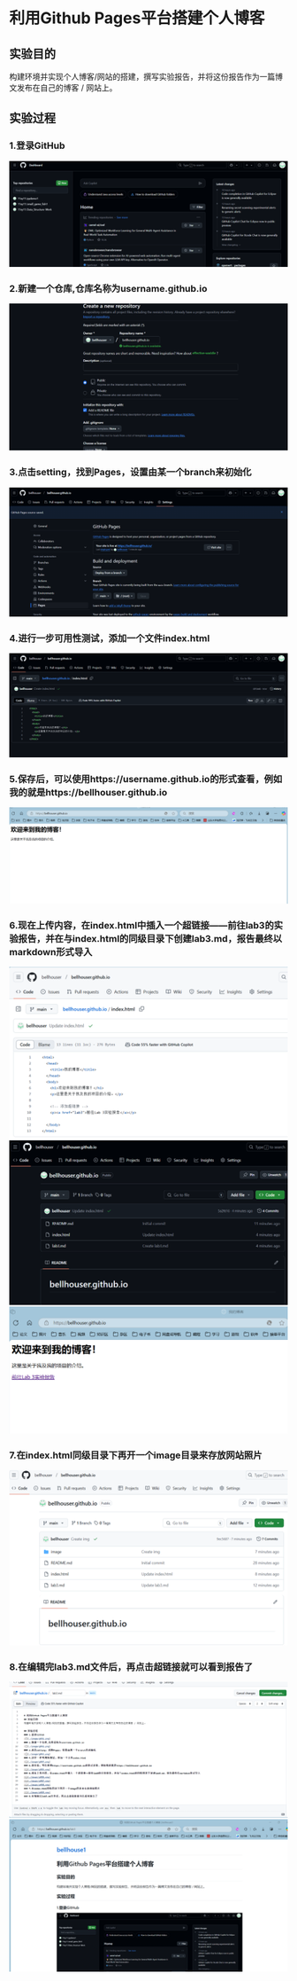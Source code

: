 
# 利用Github Pages平台搭建个人博客
## 实验目的
构建环境并实现个人博客/网站的搭建，撰写实验报告，并将这份报告作为一篇博文发布在自己的博客 / 网站上。

## 实验过程
### 1.登录GitHub
![](./image/g001.png)
### 2.新建一个仓库,仓库名称为username.github.io
![](./image/g002.png)
### 3.点击setting，找到Pages，设置由某一个branch来初始化
![](./image/g003.png)
### 4.进行一步可用性测试，添加一个文件index.html
![](./image/g004.png)
### 5.保存后，可以使用https://username.github.io的形式查看，例如我的就是https://bellhouser.github.io
![](./image/g005.png)
### 6.现在上传内容，在index.html中插入一个超链接——前往lab3的实验报告，并在与index.html的同级目录下创建lab3.md，报告最终以markdown形式导入
![](./image/g006.png)
![](./image/g007.png)
![](./image/g008.png)
### 7.在index.html同级目录下再开一个image目录来存放网站照片
![](./image/g009.png)
### 8.在编辑完lab3.md文件后，再点击超链接就可以看到报告了
![](./image/g010.png)
![](./image/g011.png)
